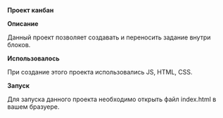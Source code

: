 **Проект канбан**   


**Описание**         

Данный проект позволяет создавать и переносить задание внутри блоков.


**Использовалось**

При создание этого проекта использовались JS, HTML, CSS.

**Запуск**

Для запуска данного проекта необходимо открыть файл index.html в вашем бразуере.
